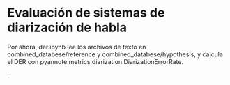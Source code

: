 # Evaluación de sistemas de diarización de habla

Por ahora, der.ipynb lee los archivos de texto en combined_databese/reference y combined_databese/hypothesis, y calcula el DER con pyannote.metrics.diarization.DiarizationErrorRate.

..